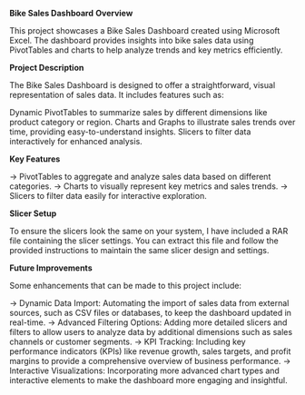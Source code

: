 **Bike Sales Dashboard**
**Overview**

This project showcases a Bike Sales Dashboard created using Microsoft Excel. The dashboard provides insights into bike sales data using PivotTables and charts to help analyze trends and key metrics efficiently.

**Project Description**

The Bike Sales Dashboard is designed to offer a straightforward, visual representation of sales data. It includes features such as:

Dynamic PivotTables to summarize sales by different dimensions like product category or region.
Charts and Graphs to illustrate sales trends over time, providing easy-to-understand insights.
Slicers to filter data interactively for enhanced analysis.

**Key Features**

-> PivotTables to aggregate and analyze sales data based on different categories.
-> Charts to visually represent key metrics and sales trends.
-> Slicers to filter data easily for interactive exploration.

**Slicer Setup**

To ensure the slicers look the same on your system, I have included a RAR file containing the slicer settings. You can extract this file and follow the provided instructions to maintain the same slicer design and settings.

**Future Improvements**

Some enhancements that can be made to this project include:

-> Dynamic Data Import: Automating the import of sales data from external sources, such as CSV files or databases, to keep the dashboard updated in real-time.
-> Advanced Filtering Options: Adding more detailed slicers and filters to allow users to analyze data by additional dimensions such as sales channels or customer segments.
-> KPI Tracking: Including key performance indicators (KPIs) like revenue growth, sales targets, and profit margins to provide a comprehensive overview of business performance.
-> Interactive Visualizations: Incorporating more advanced chart types and interactive elements to make the dashboard more engaging and insightful.
